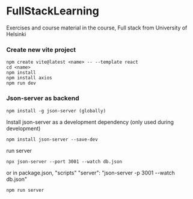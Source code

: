 # FullStackLearning
 
Exercises and course material in the course, Full stack from University of Helsinki

###  Create new vite project
```shell
npm create vite@latest <name> -- --template react
cd <name>
npm install
npm install axios
npm run dev
```

### Json-server as backend
```shell
npm install -g json-server (globally)
```


Install json-server as a development dependency (only used during development)
```shell
npm install json-server --save-dev
```

run server
```shell
npx json-server --port 3001 --watch db.json
```

or in package.json, "scripts"
"server": "json-server -p 3001 --watch db.json"
```shell
npm run server
```
